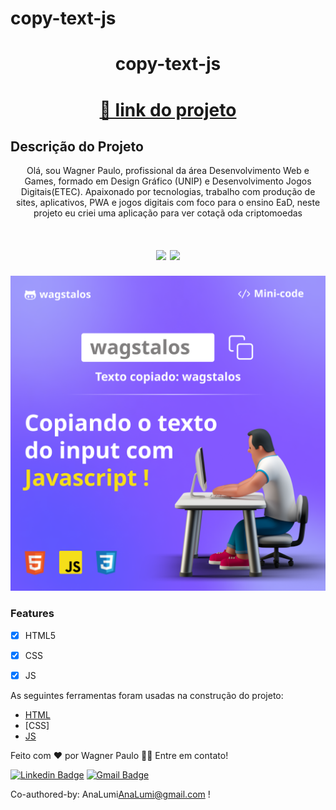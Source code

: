 # copy-text-js


<h1 align="center">copy-text-js</h1>

<h1 align="center">
    <a href="https://wagstalos.github.io/copy-text-js">🔗 link  do projeto</a>
</h1>

## Descrição do Projeto

<p align="center">Olá, sou Wagner Paulo, profissional da área Desenvolvimento Web e Games, formado em Design Gráfico (UNIP) e Desenvolvimento Jogos Digitais(ETEC). Apaixonado por tecnologias, trabalho com produção de sites, aplicativos, PWA e jogos digitais com foco para o ensino EaD, neste projeto eu criei uma aplicação para ver cotaçã oda criptomoedas</p>

<h1 align="center">
<img src="https://img.shields.io/static/v1?label=Site&message=JAVASCRIT&color=feca57&style=for-the-badge&logo="/>
<img src="https://img.shields.io/static/v1?label=Status&message=finalizado&color=55efc4&style=for-the-badge&logo="/>
</h1>
   <img src="https://github.com/wagstalos/copy-text-js/blob/master/img/Coder_Side-copy.png" alt="">



### Features

- [X] HTML5
- [X] CSS
- [x] JS


As seguintes ferramentas foram usadas na construção do projeto:

- [HTML](https://developer.mozilla.org/pt-BR/docs/Web/HTML)
- [CSS]
- [JS](https://developer.mozilla.org/pt-BR/docs/Web/JavaScript)


Feito com ❤️ por Wagner Paulo 👋🏽
Entre em contato!

[![Linkedin Badge](https://img.shields.io/badge/-Wagner-blue?style=flat-square&logo=Linkedin&logoColor=white&link=https://www.linkedin.com/in/wagner-silva-6a163555/)](https://www.linkedin.com/in/wagner-silva-6a163555/)
[![Gmail Badge](https://img.shields.io/badge/-wagstalos@gmail.com-c14438?style=flat-square&logo=Gmail&logoColor=white&link=mailto:wagstalos@gmail.com)](mailto:wagstalos@gmail.com)

Co-authored-by: AnaLumi<AnaLumi@gmail.com> !
